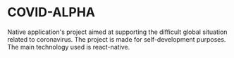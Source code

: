 # COVID-ALPHA
Native application's project aimed at supporting the difficult global situation related to coronavirus.
The project is made for self-development purposes. The main technology used is react-native.
